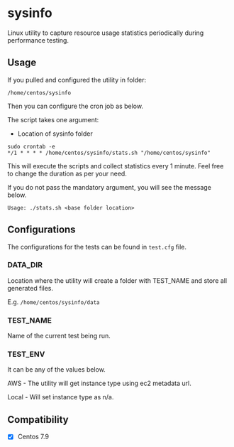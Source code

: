 # sysinfo

Linux utility to capture resource usage statistics periodically during performance testing.

## Usage
If you pulled and configured the utility in folder:
```
/home/centos/sysinfo
```
Then you can configure the cron job as below.

The script takes one argument:
 * Location of sysinfo folder

```
sudo crontab -e
*/1 * * * * /home/centos/sysinfo/stats.sh "/home/centos/sysinfo"
```
This will execute the scripts and collect statistics every 1 minute.
Feel free to change the duration as per your need.

If you do not pass the mandatory argument, you will see the message below.
```
Usage: ./stats.sh <base folder location>
```

## Configurations

The configurations for the tests can be found in `test.cfg` file.

### DATA_DIR
Location where the utility will create a folder with TEST_NAME and store all generated files.

E.g. `/home/centos/sysinfo/data`

### TEST_NAME
Name of the current test being run.

### TEST_ENV
It can be any of the values below.

AWS - The utility will get instance type using ec2 metadata url.

Local - Will set instance type as n/a.


## Compatibility
 - [x] Centos 7.9
